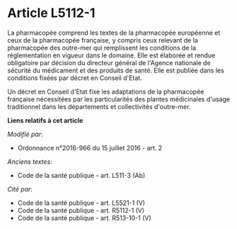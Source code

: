 # Article L5112-1

La pharmacopée comprend les textes de la pharmacopée européenne et ceux de la pharmacopée française, y compris ceux relevant
de la pharmacopée des outre-mer qui remplissent les conditions de la réglementation en vigueur dans le domaine. Elle est
élaborée et rendue obligatoire par décision du directeur général de l'Agence nationale de sécurité du médicament et des
produits de santé. Elle est publiée dans les conditions fixées par décret en Conseil d'Etat.

Un décret en Conseil d'Etat fixe les adaptations de la pharmacopée française nécessitées par les particularités des plantes
médicinales d'usage traditionnel dans les départements et collectivités d'outre-mer.

**Liens relatifs à cet article**

_Modifié par_:

  - Ordonnance n°2016-966 du 15 juillet 2016 - art. 2

_Anciens textes_:

  - Code de la santé publique - art. L511-3 (Ab)

_Cité par_:

  - Code de la santé publique - art. L5521-1 (V)
  - Code de la santé publique - art. R5112-1 (V)
  - Code de la santé publique - art. R513-10-1 (V)
